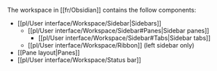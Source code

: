 The workspace in [[fr/Obsidian]] contains the follow components:

- [[pl/User interface/Workspace/Sidebar|Sidebars]]
  - [[pl/User interface/Workspace/Sidebar#Panes|Sidebar panes]]
    - [[pl/User interface/Workspace/Sidebar#Tabs|Sidebar tabs]]
  - [[pl/User interface/Workspace/Ribbon]] (left sidebar only)
- [[Pane layout|Panes]]
- [[pl/User interface/Workspace/Status bar]]
